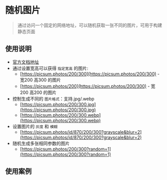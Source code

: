 # 随机图片

> 通过访问一个固定的网络地址，可以随机获取一张不同的图片，可用于构建静态页面

## 使用说明
- [官方文档地址](https://picsum.photos/)
- 通过设置宽高可以获得 `指定宽高` 的图片:
  - [https://picsum.photos/200/300](https://picsum.photos/200/300) - 宽200 高300 的图片
  - [https://picsum.photos/200](https://picsum.photos/200/300) - 宽200 高200 的图片
- 控制生成不同的 `图片格式`：支持.jpg/.webp
  - [https://picsum.photos/200/300.jpg](https://picsum.photos/200/300.jpg)
  - [https://picsum.photos/200/300.webp](https://picsum.photos/200/300.webp)
- 设置图片的 `灰度` 和 `模糊`
  - [https://picsum.photos/id/870/200/300?grayscale&blur=2](https://picsum.photos/id/870/200/300?grayscale&blur=2)
- 随机生成多张相同参数的图片
  - [https://picsum.photos/200/300?random=1](https://picsum.photos/200/300?random=1)

## 使用案例

<RandomImage />
<script setup>
import RandomImage from '@/components/toolComp/RandomImage.vue'
</script>